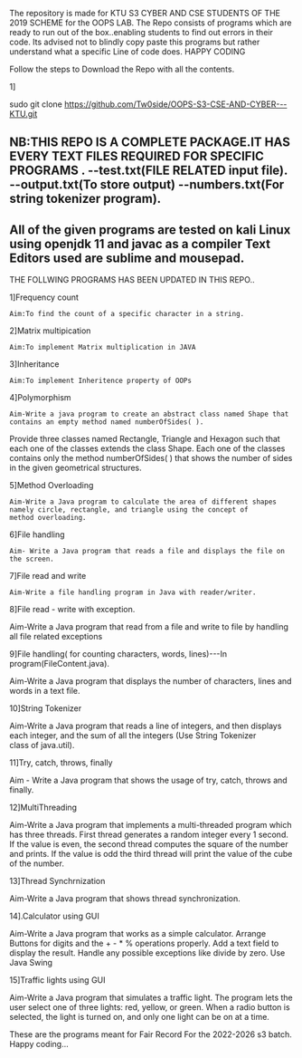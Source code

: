 The repository is made for KTU S3 CYBER AND CSE STUDENTS OF THE 2019 SCHEME for the OOPS LAB.
The Repo consists of programs which are ready to run out of the box..enabling students to find out errors in their code.
Its advised not to blindly copy paste this programs but rather understand what a specific Line of code does.
HAPPY CODING 

Follow the steps to Download the Repo with all the contents.

  1] 
  
  sudo git clone https://github.com/Tw0side/OOPS-S3-CSE-AND-CYBER---KTU.git

  

NB:THIS REPO IS A COMPLETE PACKAGE.IT HAS EVERY TEXT FILES REQUIRED FOR SPECIFIC PROGRAMS .
--test.txt(FILE RELATED input file).
--output.txt(To store output)
--numbers.txt(For string tokenizer program).
-

All of the given programs are tested on kali Linux using openjdk 11 and javac as a compiler
Text Editors used are sublime and mousepad.
-


THE FOLLWING PROGRAMS HAS BEEN UPDATED IN THIS REPO..

1]Frequency count

    Aim:To find the count of a specific character in a string.

2]Matrix multipication

    Aim:To implement Matrix multiplication in JAVA

3]Inheritance

    Aim:To implement Inheritence property of OOPs

4]Polymorphism

    Aim-Write a java program to create an abstract class named Shape that contains an empty method named numberOfSides( ).
Provide three classes named Rectangle, Triangle and Hexagon such that each one of the classes extends the class Shape.
Each one of the classes contains only the method numberOfSides( ) that shows the number of sides in the given geometrical structures.

5]Method Overloading

    Aim-Write a Java program to calculate the area of different shapes namely circle, rectangle, and triangle using the concept of method overloading.

6]File handling

    Aim- Write a Java program that reads a file and displays the file on the screen.

7]File read and write

    Aim-Write a file handling program in Java with reader/writer.

8]File read - write with exception.

Aim-Write a Java program that read from a file and write to file by handling all file related exceptions

9]File handling( for counting characters, words, lines)---In program(FileContent.java).

Aim-Write a Java program that displays the number of characters, lines and words in a text file.

10]String Tokenizer

Aim-Write a Java program that reads a line of integers, and then displays each integer, and the sum of all the integers (Use String Tokenizer class of java.util).

11]Try, catch, throws, finally

Aim - Write a Java program that shows the usage of try, catch, throws and finally.

12]MultiThreading

Aim-Write a Java program that implements a multi-threaded program which has three threads.
First thread generates a random integer every 1 second. If the value is even, the second thread computes the square of the number and prints.
If the value is odd the third thread will print the value of the cube of the number.

13]Thread Synchrnization

Aim-Write a Java program that shows thread synchronization.

14].Calculator using GUI

Aim-Write a Java program that works as a simple calculator.
Arrange Buttons for digits and the + - * % operations properly.
Add a text field to display the result.
Handle any possible exceptions like divide by zero.
Use Java Swing

15]Traffic lights using GUI

Aim-Write a Java program that simulates a traffic light.
The program lets the user select one of three lights: red, yellow, or green.
When a radio button is selected, the light is turned on, and only one light can be on at a time.


These are the programs meant for Fair Record For the 2022-2026 s3 batch.
Happy coding...



